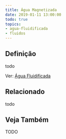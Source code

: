 ```yaml
---
title: Água Magnetizada
date: 2019-01-11 13:00:00
todo: true
topics:
- agua-fluidificada
- fluidos
---
```


## Definição
todo

Ver: [Água Fluidificada](../agua-fluidificada)

## Relacionado
todo

## Veja Também
TODO

